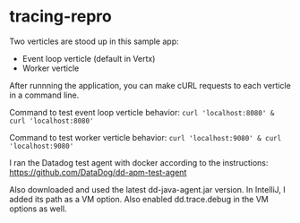 # tracing-repro

Two verticles are stood up in this sample app:
- Event loop verticle (default in Vertx)
- Worker verticle

After runnning the application, you can make cURL requests to each verticle in a command line.

Command to test event loop verticle behavior:
`curl 'localhost:8080' & curl 'localhost:8080'`

Command to test worker verticle behavior:
`curl 'localhost:9080' & curl 'localhost:9080'`

I ran the Datadog test agent with docker according to the instructions: https://github.com/DataDog/dd-apm-test-agent

Also downloaded and used the latest dd-java-agent.jar version. In IntelliJ, I added its path as a VM option. Also enabled dd.trace.debug in the VM options as well. 
